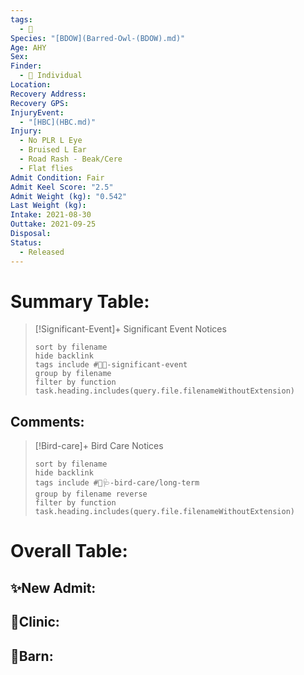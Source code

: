 ```yaml
---
tags:
  - 🦅
Species: "[BDOW](Barred-Owl-(BDOW).md)"
Age: AHY
Sex: 
Finder:
  - 🧑 Individual
Location: 
Recovery Address: 
Recovery GPS: 
InjuryEvent:
  - "[HBC](HBC.md)"
Injury:
  - No PLR L Eye
  - Bruised L Ear
  - Road Rash - Beak/Cere
  - Flat flies
Admit Condition: Fair
Admit Keel Score: "2.5"
Admit Weight (kg): "0.542"
Last Weight (kg): 
Intake: 2021-08-30
Outtake: 2021-09-25
Disposal: 
Status:
  - Released
---
```


# Summary Table:

> [!Significant-Event]+ Significant Event Notices
>   ```tasks 
>   sort by filename
>   hide backlink
>   tags include #🦅💥-significant-event
>   group by filename 
>   filter by function task.heading.includes(query.file.filenameWithoutExtension)
>   ```

## Comments:

> [!Bird-care]+ Bird Care Notices
>   ```tasks 
>   sort by filename
>   hide backlink
>   tags include #🦅🩺-bird-care/long-term 
>   group by filename reverse
>   filter by function task.heading.includes(query.file.filenameWithoutExtension)
>   ```

# Overall Table:

## ✨New Admit:



## 🏥Clinic:



## 🏡Barn:


